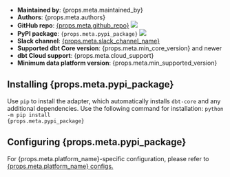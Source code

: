 
<ul>
    <li><strong>Maintained by</strong>: {props.meta.maintained_by}</li>
    <li><strong>Authors</strong>: {props.meta.authors}</li>
    <li><strong>GitHub repo</strong>: <a href={`https://github.com/${props.meta.github_repo}`}>{props.meta.github_repo}</a>   <a href={`https://github.com/${props.meta.github_repo}`}><img src={`https://img.shields.io/github/stars/${props.meta.github_repo}?style=for-the-badge`}/></a></li>
    <li><strong>PyPI package</strong>: <code>{props.meta.pypi_package}</code> <a href={`https://badge.fury.io/py/${props.meta.pypi_package}`}><img src={`https://badge.fury.io/py/${props.meta.pypi_package}.svg`}/></a></li>
    <li><strong>Slack channel</strong>: <a href={props.meta.slack_channel_link}>{props.meta.slack_channel_name}</a></li>
    <li><strong>Supported dbt Core version</strong>: {props.meta.min_core_version} and newer</li>
    <li><strong>dbt Cloud support</strong>: {props.meta.cloud_support}</li>
    <li><strong>Minimum data platform version</strong>: {props.meta.min_supported_version}</li>
    </ul>

<h2> Installing {props.meta.pypi_package}</h2>

Use `pip` to install the adapter, which automatically installs `dbt-core` and any additional dependencies. Use the following command for installation:
<code>python -m pip install {props.meta.pypi_package}</code>

<h2> Configuring {props.meta.pypi_package} </h2>

<p>For {props.meta.platform_name}-specific configuration, please refer to <a href={props.meta.config_page}>{props.meta.platform_name} configs.</a> </p>

